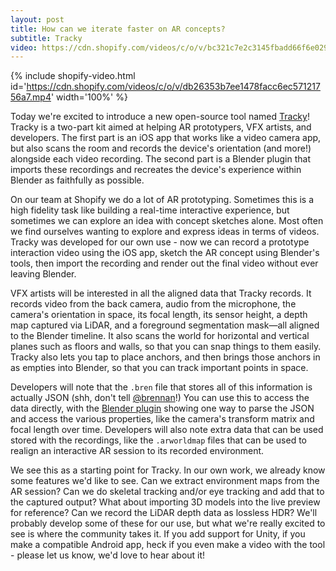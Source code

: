 ```yaml
---
layout: post
title: How can we iterate faster on AR concepts?
subtitle: Tracky
video: https://cdn.shopify.com/videos/c/o/v/bc321c7e2c3145fbadd66f6e029aad03.mp4
---
```


{% include shopify-video.html id='https://cdn.shopify.com/videos/c/o/v/db26353b7ee1478facc6ec57121756a7.mp4' width='100%' %}

Today we're excited to introduce a new open-source tool named [Tracky](https://github.com/Shopify/tracky)! Tracky is a two-part kit aimed at helping AR prototypers, VFX artists, and developers. The first part is an iOS app that works like a video camera app, but also scans the room and records the device's orientation (and more!) alongside each video recording. The second part is a Blender plugin that imports these recordings and recreates the device's experience within Blender as faithfully as possible.

On our team at Shopify we do a lot of AR prototyping. Sometimes this is a high fidelity task like building a real-time interactive experience, but sometimes we can explore an idea with concept sketches alone. Most often we find ourselves wanting to explore and express ideas in terms of videos. Tracky was developed for our own use - now we can record a prototype interaction video using the iOS app, sketch the AR concept using Blender's tools, then import the recording and render out the final video without ever leaving Blender.

VFX artists will be interested in all the aligned data that Tracky records. It records video from the back camera, audio from the microphone, the camera's orientation in space, its focal length, its sensor height, a depth map captured via LiDAR, and a foreground segmentation mask—all aligned to the Blender timeline. It also scans the world for horizontal and vertical planes such as floors and walls, so that you can snap things to them easily. Tracky also lets you tap to place anchors, and then brings those anchors in as empties into Blender, so that you can track important points in space.

Developers will note that the `.bren` file that stores all of this information is actually JSON (shh, don't tell [@brennan](https://twitter.com/letkma)!) You can use this to access the data directly, with the [Blender plugin](https://github.com/Shopify/tracky/blob/main/BlenderPlugin/bren_importer.py) showing one way to parse the JSON and access the various properties, like the camera's transform matrix and focal length over time. Developers will also note extra data that can be used stored with the recordings, like the `.arworldmap` files that can be used to realign an interactive AR session to its recorded environment.

We see this as a starting point for Tracky. In our own work, we already know some features we'd like to see. Can we extract environment maps from the AR session? Can we do skeletal tracking and/or eye tracking and add that to the captured output? What about importing 3D models into the live preview for reference? Can we record the LiDAR depth data as lossless HDR? We'll probably develop some of these for our use, but what we're really excited to see is where the community takes it. If you add support for Unity, if you make a compatible Android app, heck if you even make a video with the tool - please let us know, we'd love to hear about it!